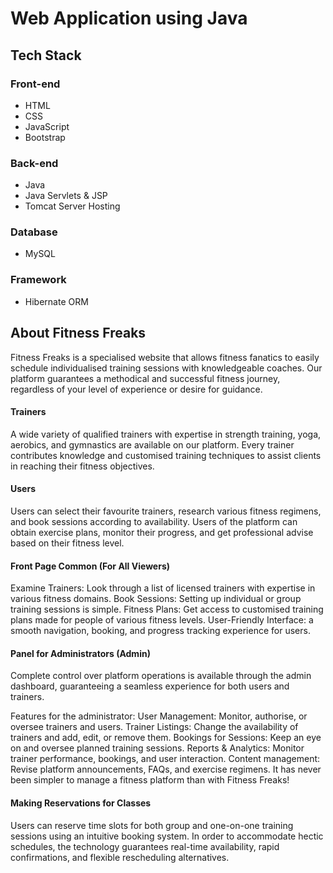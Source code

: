 <h1>Web Application using Java</h1>
<h2>Tech Stack</h2> 
<h3>Front-end</h3> 
<ul> 
 <li>HTML</li>
 <li>CSS</li>
 <li>JavaScript</li> 
 <li>Bootstrap</li>
</ul> 
<h3>Back-end</h3> 
<ul> 
 <li>Java</li> 
 <li>Java Servlets & JSP</li>
 <li>Tomcat Server Hosting</li> 
</ul> 
<h3>Database</h3>
<ul> 
 <li>MySQL</li> 
</ul> 
<h3>Framework</h3>
<ul> 
 <li>Hibernate ORM</li>
</ul>
 <h2>About Fitness Freaks</h2>
 <p>Fitness Freaks is a specialised website that allows fitness fanatics to easily schedule individualised training sessions with knowledgeable coaches. Our platform guarantees a methodical and successful fitness journey, regardless of your level of experience or desire for guidance.

<h4>Trainers</h4>
A wide variety of qualified trainers with expertise in strength training, yoga, aerobics, and gymnastics are available on our platform. Every trainer contributes knowledge and customised training techniques to assist clients in reaching their fitness objectives.

<h4>Users</h4>
Users can select their favourite trainers, research various fitness regimens, and book sessions according to availability. Users of the platform can obtain exercise plans, monitor their progress, and get professional advise based on their fitness level.

<h4>Front Page Common (For All Viewers)</h4>
Examine Trainers: Look through a list of licensed trainers with expertise in various fitness domains.
Book Sessions: Setting up individual or group training sessions is simple.
Fitness Plans: Get access to customised training plans made for people of various fitness levels.
User-Friendly Interface: a smooth navigation, booking, and progress tracking experience for users.

<h4>Panel for Administrators (Admin)</h4>
Complete control over platform operations is available through the admin dashboard, guaranteeing a seamless experience for both users and trainers.

Features for the administrator:
User Management: Monitor, authorise, or oversee trainers and users.
Trainer Listings: Change the availability of trainers and add, edit, or remove them.
Bookings for Sessions: Keep an eye on and oversee planned training sessions.
Reports & Analytics: Monitor trainer performance, bookings, and user interaction.
Content management: Revise platform announcements, FAQs, and exercise regimens.
It has never been simpler to manage a fitness platform than with Fitness Freaks!



<h4>Making Reservations for Classes</h4>
Users can reserve time slots for both group and one-on-one training sessions using an intuitive booking system. In order to accommodate hectic schedules, the technology guarantees real-time availability, rapid confirmations, and flexible rescheduling alternatives.
</p>
